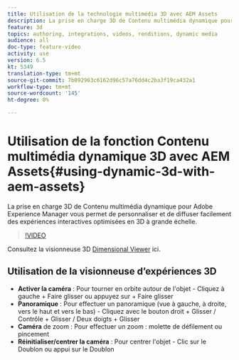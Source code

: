 ```yaml
---
title: Utilisation de la technologie multimédia 3D avec AEM Assets
description: La prise en charge 3D de Contenu multimédia dynamique pour Adobe Experience Manager vous permet de personnaliser et de diffuser facilement des expériences 3D interactives à l’échelle
feature: 3d
topics: authoring, integrations, videos, renditions, dynamic media
audience: all
doc-type: feature-video
activity: use
version: 6.5
kt: 5349
translation-type: tm+mt
source-git-commit: 7b092963c6162d96c57a76dd4c2ba3f19ca432a1
workflow-type: tm+mt
source-wordcount: '145'
ht-degree: 0%

---
```



# Utilisation de la fonction Contenu multimédia dynamique 3D avec AEM Assets{#using-dynamic-3d-with-aem-assets}

La prise en charge 3D de Contenu multimédia dynamique pour Adobe Experience Manager vous permet de personnaliser et de diffuser facilement des expériences interactives optimisées en 3D à grande échelle.

>[!VIDEO](https://video.tv.adobe.com/v/35156/?quality=9&learn=on)

Consultez la visionneuse 3D [Dimensional Viewer](http://s7d1.scene7.com/s7viewers/html5/DimensionalViewer.html?asset=DynamicmediaNA1/canBlue-2&amp;config=DynamicmediaNA1/Dimensional&amp;serverUrl=http://s7d1.scene7.com/is/image/&amp;contenturl=http://s7d1.scene7.com/is/content/) ici.


## Utilisation de la visionneuse d’expériences 3D

* **Activer la caméra**  : Pour tourner en orbite autour de l&#39;objet - Cliquez à gauche + Faire glisser ou appuyez sur + Faire glisser
* **Panoramique**  : Pour effectuer un panoramique (vue à gauche, à droite, vers le haut et vers le bas) - Cliquez avec le bouton droit + Glisser / Contrôle + Glisser / Deux doigts + Glisser
* **Caméra**  de zoom : Pour effectuer un zoom : molette de défilement ou pincement
* **Réinitialiser/centrer la caméra**  : Pour centrer l&#39;objet - Clic sur le Doublon ou appui sur le Doublon